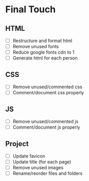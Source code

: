 # Final Touch

## HTML
- [ ] Restructure and format html
- [ ] Remove unused fonts
- [ ] Reduce google fonts cdn to 1
- [ ] Generate html for each person

## CSS
- [ ] Remove unused/commented css
- [ ] Comment/document css properly

## JS
- [ ] Remove unused/commented js
- [ ] Comment/document js properly

## Project
- [ ] Update favicon
- [ ] Update title (for each page)
- [ ] Remove unused images
- [ ] Rename/reorder files and folders
